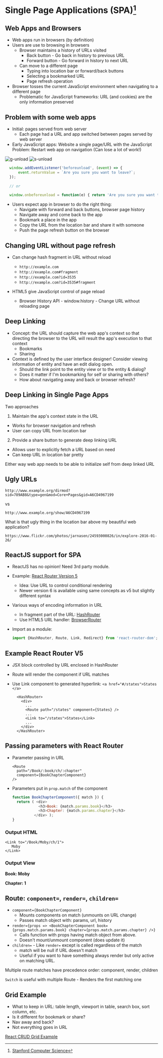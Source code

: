 # Single Page Applications (SPA)[^1]

## Web Apps and Browsers

- Web apps run in browsers (by definition)
- Users are use to browsing in browsers
  - Browser maintains a history of URLs visited
    - Back button - Go back in history to previous URL
    - Forward button - Go forward in history to next URL
  - Can move to a different page
    - Typing into location bar or forward/back buttons
    - Selecting a bookmarked URL
    - Page refresh operation
- Browser tosses the current JavaScript environment when navigating to a different page
  - Problematic for JavaScript frameworks: URL (and cookies) are the only information preserved

## Problem with some web apps

- Initial: pages served from web server
  - Each page had a URL and app switched between pages served by web server
- Early JavaScript apps: Website a single page/URL with the JavaScript Problem: Restart web app on navigation (Can lose a lot of work!)

![g-unload](https://github.com/btdobbs/WA/blob/main/Topic/images/g-unload.png)
![s-unload](https://github.com/btdobbs/WA/blob/main/Topic/images/s-unload.png)

  ```javascript
    window.addEventListener('beforeunload', (event) => {
        event.returnValue = `Are you sure you want to leave?`;
    });
    
    // or
    
    window.onbeforeunload = function(e) { return 'Are you sure you want to leave?'; }
  ```

- Users expect app in browser to do the right thing:
  - Navigate with forward and back buttons, browser page history
  - Navigate away and come back to the app
  - Bookmark a place in the app
  - Copy the URL from the location bar and share it with someone
  - Push the page refresh button on the browser

## Changing URL without page refresh

- Can change hash fragment in URL without reload
 
  - `http://example.com`
  - `http://example.com#fragment`
  - `http://example.com?id=3535`
  - `http://example.com?id=3535#fragment`
    
- HTML5 give JavaScript control of page reload
  - Browser History API - window.history - Change URL without reloading page

## Deep Linking

- Concept: the URL should capture the web app's context so that directing the browser to the URL will result the app's execution to that context 
  - Bookmarks
  - Sharing
- Context is defined by the user interface designer!  Consider viewing information of entity and have an edit dialog open.
  - Should the link point to the entity view or to the entity & dialog? 
  - Does it matter if I'm bookmarking for self or sharing with others?
  - How about navigating away and back or browser refresh?

## Deep Linking in Single Page Apps

Two approaches

1. Maintain the app's context state in the URL
  - Works for browser navigation and refresh
  - User can copy URL from location bar
2. Provide a share button to generate deep linking URL
  - Allows user to explicitly fetch a URL based on need
  - Can keep URL in location bar pretty

Either way web app needs to be able to initialize self from deep linked URL

## Ugly URLs

`http://www.example.org/dirmod?sid=789AB8&type=gen&mod=Core+Pages&gid=A6CD4967199`

vs

`http://www.example.org/show/A6CD4967199`

What is that ugly thing in the location bar above my beautiful web application?

`https://www.flickr.com/photos/jarnasen/24593000826/in/explore-2016-01-26/`

## ReactJS support for SPA


- ReactJS has no opinion! Need 3rd party module.
- Example: [React Router Version 5](https://v5.reactrouter.com/)
  - Idea: Use URL to control conditional rendering
  - Newer version 6 is available using same concepts as v5 but slightly different syntax
- Various ways of encoding information in URL
  - In fragment part of the URL: [HashRouter](https://reactrouter.com/en/main/router-components/hash-router)
  - Use HTML5 URL handler: [BrowserRouter](https://reactrouter.com/en/main/router-components/browser-router)
- Import as a module:

  ```javascript
  import {HashRouter, Route, Link, Redirect} from 'react-router-dom';
  ```

## Example React Router V5

- JSX block controlled by URL enclosed in HashRouter
- Route will render the component if URL matches
- Use Link component to generated hyperlink: `<a href="#/states">States </a>`

  ```xhtml
    <HashRouter>
      <div>
        ...
        <Route path="/states" component={States} />
        ...
        <Link to="/states">States</Link>
        ...
      </div>
    </HashRouter>
  ```
  
## Passing parameters with React Router

- Parameter passing in URL

  ```xhtml
  <Route
    path="/Book/:book/ch/:chapter"
    component={BookChapterComponent}
  />
  ```

- Parameters put in `prop.match` of the component

  ```javascript
  function BookChapterComponent({ match }) {
    return ( <div>
              <h3>Book: {match.params.book}</h3>
              <h3>Chapter: {match.params.chapter}</h3>
            </div> );
  }
  ```
  
### Output HTML
  
  ```xhtml
  <Link to="/Book/Moby/ch/1">
     Moby
  </Link>
  ```
  
### Output View
  
  **Book: Moby**
  
  **Chapter: 1**
  

## Route: `component=`, `render=`, `children=`

- `component={BookChapterComponent}`
  - Mounts components on match (unmounts on URL change)
  - Passes match object with: params, url, history
- `render={props => <BookChapterComponent book={props.match.params.book} chapter={props.match.params.chapter} />}`
  - Calls function with props having match object from above.
  - Doesn't mount/unmount component (does update it)
- `children=` - Like `render=` except is called regardless of the match
  - match will be null if URL doesn't match
  - Useful if you want to have something always render but only active on matching URL.

Multiple route matches have precedence order: component, render, children

`Switch` is useful with multiple Route - Renders the first matching one

## Grid Example

- What to keep in URL: table length, viewport in table, search box, sort column, etc. 
- Is it different for bookmark or share? 
- Nav away and back?
- Not everything goes in URL

[React CRUD Grid Example](https://js.devexpress.com/Demos/WidgetsGallery/Demo/DataGrid/CRUDOperations/React/Light/)

[^1]: [Stanford Computer Science](https://cs.stanford.edu)
